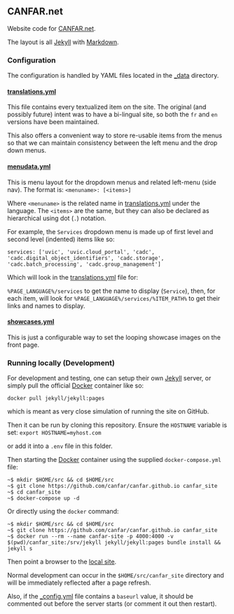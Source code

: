 ---
---

## CANFAR.net


Website code for [CANFAR.net](http://www.canfar.net).

The layout is all [Jekyll](http://jekyllrb.com) with [Markdown](https://daringfireball.net/projects/markdown/basics).

### Configuration

The configuration is handled by YAML files located in the [_data](./tree/gh-pages/_data) directory.

#### [translations.yml](./tree/gh-pages/_data/translations.yml)

This file contains every textualized item on the site.  The original
(and possibly future) intent was to have a bi-lingual site, so both the
`fr` and `en` versions have been maintained.

This also offers a convenient way to store re-usable items from the menus so that we can maintain consistency between the left menu and the drop down menus.

#### [menudata.yml](./tree/gh-pages/_data/menudata.yml)

This is menu layout for the dropdown menus and related left-menu (side nav).
The format is:
`<menuname>: [<items>]`

Where `<menuname>` is the related name in [translations.yml](./tree/gh-pages/_data/translations.yml) under the language.
The `<items>` are the same, but they can also be declared as hierarchical using dot (`.`) notation.

For example, the `Services` dropdown menu is made up of first level and second level (indented) items like so:

`services: ['uvic', 'uvic.cloud_portal', 'cadc', 'cadc.digital_object_identifiers', 'cadc.storage', 'cadc.batch_processing', 'cadc.group_management']`

Which will look in the [translations.yml](./tree/gh-pages/_data/translations.yml) file for:

`%PAGE_LANGUAGE%/services` to get the name to display (`Service`), then, for each item, will look for `%PAGE_LANGUAGE%/services/%ITEM_PATH%` to get their links and names to display.

#### [showcases.yml](./tree/gh-pages/_data/showcases.yml)

This is just a configurable way to set the looping showcase images on the front page.


### Running locally (Development)

For development and testing, one can setup their own [Jekyll](http://jekyllrb.com) 
server, or simply pull the official [Docker](http://www.docker.com)
container like so:

`docker pull jekyll/jekyll:pages`

which is meant as very close simulation of running the site on GitHub.

Then it can be run by cloning this repository.  Ensure the `HOSTNAME` variable is set:
`export HOSTNAME=myhost.com`

or add it into a `.env` file in this folder.

Then starting the [Docker](http://www.docker.com) container using the supplied `docker-compose.yml` file:

```
~$ mkdir $HOME/src && cd $HOME/src
~$ git clone https://github.com/canfar/canfar.github.io canfar_site
~$ cd canfar_site
~$ docker-compose up -d
```

Or directly using the `docker` command:

```
~$ mkdir $HOME/src && cd $HOME/src
~$ git clone https://github.com/canfar/canfar.github.io canfar_site
~$ docker run --rm --name canfar-site -p 4000:4000 -v $(pwd)/canfar_site:/srv/jekyll jekyll/jekyll:pages bundle install && jekyll s
```

Then point a browser to the [local site](http://localhost:4000/).

Normal development can occur in the `$HOME/src/canfar_site` directory
and will be immediately reflected after a page refresh.

Also, if the [_config.yml](./tree/gh-pages/_config.yml) file contains a
`baseurl` value, it should be commented out before the server starts
(or comment it out then restart).
